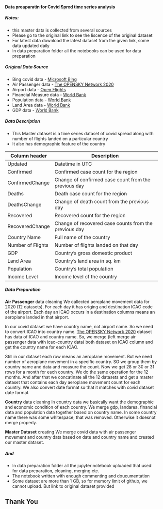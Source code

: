 #### Data preaparatin for Covid Spred time series analysis

##### Notes: 
- this master data is collected from several sources
- Please go to the original link to see the liscence of the original dataset
- For latest data download the latest dataset from the given link, some data updated daily
- In data preparation folder all the notebooks can be used for data preparation

##### Original Data Source
- Bing covid data - [Microsoft Bing](https://github.com/microsoft/Bing-COVID-19-Data/tree/master/data)
- Air Passenger data - [The OPENSKY Network 2020](https://zenodo.org/record/4485741)
- Airport data - [Open Flights](https://openflights.org/data.html)
- Financial Measure data - [World Bank](https://datacatalog.worldbank.org/dataset/covid-19-finance-sector-related-policy-responses)
- Population data - [World Bank](https://data.worldbank.org/indicator/SP.POP.TOTL)
- Land Area data - [World Bank](https://data.worldbank.org/indicator/AG.LND.TOTL.K2)
- GDP data - [World Bank](https://data.worldbank.org/indicator/NY.GDP.MKTP.CD)

##### Data Description
- This Master dataset is a time series dataset of covid spread along with number of flights landed on a particular country
- It also has demographic feature of the country


|Column header | Description | 
|---|---|
|Updated| Datetime in UTC |
|Confirmed | Confirmed case count for the region |
|ConfirmedChange| Change of confirmed case count from the previous day |
|Deaths| Death case count for the region |
|DeathsChange| Change of death count from the previous day |
|Recovered| Recovered count for the region |
|RecoveredChange| Change of recovered case counts from the previous day |
|Country Name| Full name of the country |
|Number of Flights| Number of flights landed on that day |
|GDP | Country’s gross domestic product |
|Land Area| Country’s land area in sq. km |
|Population| Country’s total population |
|Income Level| Income level of the country|



##### Data Preparation

**Air Passenger** data cleaning
 We callected aeroplane movement data for 2020 (12 datasets). For each day it has origing and destination ICAO code of the airport. Each day an ICAO occurs in a destination columns means an aeroplane landed in that airport. 
 
 In our covid dataset we have country name, not airport name. So we need to convert ICAO into country name. [The OPENSKY Network 2020](https://zenodo.org/record/4485741) dataset has data of ICAO and country name. So, we merge (left merge air passenger data with icao-country data) both dataset on ICAO column and get the country name for each ICAO. 
 
Still in our dataset each row means an aeroplane movement. But we need number of aeroplane movement in a specific country. SO we group them by country name and data and measure the count. Now we get 28 or 30 or 31 rows for a month for each country. We do the same operation for the 12 months. And after that we concatinate all the 12 datasets and get a master dataset that contains each day aeroplane movement count for each country. We also convert date format so that it matches with covid dataset date format. 


 **Country** data cleaning
 In country data we basically want the demographic and economic condition of each country. We merge gdp, landarea, financial data and population data together based on country name. In some country name there was some whitespace, that was removed. Otherwise it doesnot merge properly.
 
 
 **Master Dataset** creating
 We merge covid data with air passenger movement and country data based on date and country name and created our master dataset. 


##### And
- In data preparation folder all the jupyter notebook uploaded that used for data preparation, cleaning, merging etc. 
- The notebook written with enough commenting and doucumentation
- Some dataset are more than 1 GB, so for memory limit of github, we cannot upload. But link to original dataset provided 

**Thank You**
---



